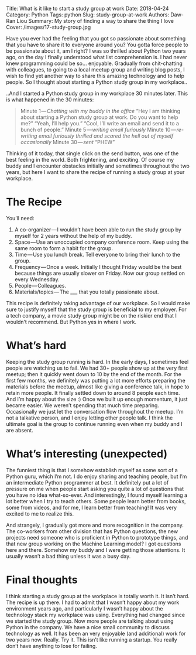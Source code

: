 Title: What is it like to start a study group at work
Date: 2018-04-24
Category: Python
Tags: python
Slug: study-group-at-work
Authors: Daw-Ran Liou
Summary: My story of finding a way to share the thing I love
Cover: /images/17-study-group.jpg

Have you ever had the feeling that you got so passionate about something that you have to share it to everyone around you? You gotta force people to be passionate about it, am I right? I was so thrilled about Python two years ago, on the day I finally understood what list comprehension is. I had never knew programming could be so… enjoyable. Gradually from chit-chatting with colleagues, to going to a local meetup group and writing blog posts, I wish to find yet another way to share this amazing technology and to help people. So I thought about starting a Python study group in my workplace..

..And I started a Python study group in my workplace 30 minutes later. This is what happened in the 30 minutes:

> Minute 1 — *Chatting with my buddy in the office*
> “Hey I am thinking about starting a Python study group at work. Do you want to help me?” “Yeah, I’ll help you.” “Cool, I’ll write an email and send it to a bunch of people.”
> Minute 5 — *writing email furiously*
> Minute 10 — *re-writing email furiously* *thrilled and scared the hell out of myself occasionally*
> Minute 30 — *sent*
> “PHEW”

Thinking of it today, that single click on the send button, was one of the best feeling in the world. Both frightening, and exciting. Of course my buddy and I encounter obstacles initially and sometimes throughout the two years, but here I want to share the recipe of running a study group at your workplace.

# The Recipe

You’ll need:

1. A co-organizer — I wouldn’t have been able to run the study group by myself for 2 years without the help of my buddy.
1. Space — Use an unoccupied company conference room. Keep using the same room to form a habit for the group.
1. Time — Use you lunch break. Tell everyone to bring their lunch to the group.
1. Frequency — Once a week. Initially I thought Friday would be the best because things are usually slower on Friday. Now our group settled on every Wednesday.
1.  People — Colleagues.
1.  Materials/topics — The ___ that you totally passionate about.

This recipe is definitely taking advantage of our workplace. So I would make sure to justify myself that the study group is beneficial to my employer. For a tech company, a movie study group might be on the riskier end that I wouldn’t recommend. But Python yes in where I work.

# What’s hard

Keeping the study group running is hard. In the early days, I sometimes feel people are watching us to fail. We had 30+ people show up at the very first meetup; then it quickly went down to 10 by the end of the month. For the first few months, we definitely was putting a lot more efforts preparing the materials before the meetup, almost like giving a conference talk, in hope to retain more people. It finally settled down to around 8 people each time. And I’m happy about the size :) Once we built up enough momentum, it just became easier. We weren’t spending that much time preparing. Occasionally we just let the conversation flow throughout the meetup. I’m not a talkative person, and I enjoy letting other people talk. I think the ultimate goal is the group to continue running even when my buddy and I are absent.

# What’s interesting (unexpected)

The funniest thing is that I somehow establish myself as some sort of a Python guru, which I’m not. I do enjoy sharing and teaching people, but I’m an intermediate Python programmer at best. It definitely put a lot of pressure on me when people start asking you quite a lot of questions that you have no idea what-so-ever. And interestingly, I found myself learning a lot better when I try to teach others. Some people learn better from books, some from videos, and for me, I learn better from teaching! It was very excited to me to realize this.

And strangely, I gradually got more and more recognition in the company. The co-workers from other division that has Python questions, the new projects need someone who is proficient in Python to prototype things, and that new group working on the Machine Learning model? I got questions here and there. Somehow my buddy and I were getting those attentions. It usually wasn’t a bad thing unless it was a busy day.

# Final thoughts

I think starting a study group at the workplace is totally worth it. It isn’t hard. The recipe is up there. I had to admit that I wasn’t happy about my work environment years ago, and particularly I wasn’t happy about the technology stack my workplace was using. Everything had changed since we started the study group. Now more people are talking about using Python in the company. We have a nice small community to discuss technology as well. It has been an very enjoyable (and additional) work for two years now. Really. Try it. This isn’t like running a startup. You really don’t have anything to lose for failing.
